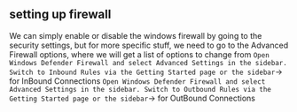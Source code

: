 ## setting up firewall
We can simply enable or disable the windows firewall by going to the security settings, but for more specific stuff, we need to go to the Advanced Firewall options, where we will get a list of options to change from
`Open Windows Defender Firewall and select Advanced Settings in the sidebar. Switch to Inbound Rules via the Getting Started page or the sidebar`-> for InBound Connections
`Open Windows Defender Firewall and select Advanced Settings in the sidebar. Switch to Outbound Rules via the Getting Started page or the sidebar`-> for OutBound Connections
